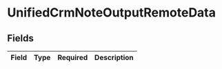 # UnifiedCrmNoteOutputRemoteData


## Fields

| Field       | Type        | Required    | Description |
| ----------- | ----------- | ----------- | ----------- |